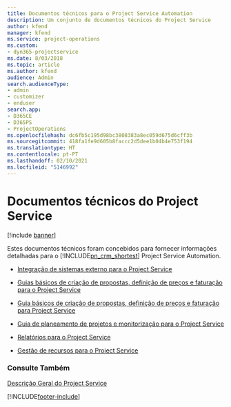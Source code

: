 ```yaml
---
title: Documentos técnicos para o Project Service Automation
description: Um conjunto de documentos técnicos do Project Service
author: kfend
manager: kfend
ms.service: project-operations
ms.custom:
- dyn365-projectservice
ms.date: 8/03/2018
ms.topic: article
ms.author: kfend
audience: Admin
search.audienceType:
- admin
- customizer
- enduser
search.app:
- D365CE
- D365PS
- ProjectOperations
ms.openlocfilehash: dc6fb5c195d98bc3808383a8ec059d675d6cff3b
ms.sourcegitcommit: 418fa1fe9d605b8faccc2d5dee1b04b4e753f194
ms.translationtype: HT
ms.contentlocale: pt-PT
ms.lasthandoff: 02/10/2021
ms.locfileid: "5146992"
---
```

# <a name="white-papers-for-project-service"></a>Documentos técnicos do Project Service

[!include [banner](../includes/psa-now-project-operations.md)]

Estes documentos técnicos foram concebidos para fornecer informações detalhadas para o [!INCLUDE[pn_crm_shortest](../includes/pn-crm-shortest.md)] Project Service Automation.

-   [Integração de sistemas externo para o Project Service](https://go.microsoft.com/fwlink/?LinkId=825445)

-   [Guias básicos de criação de propostas, definição de preços e faturação para o Project Service](https://go.microsoft.com/fwlink/?LinkId=825241)

-   [Guia básicos de criação de propostas, definição de preços e faturação para Project Service](https://go.microsoft.com/fwlink/?LinkId=825242)

-   [Guia de planeamento de projetos e monitorização para o Project Service](https://go.microsoft.com/fwlink/?LinkId=825243)

-   [Relatórios para o Project Service](https://go.microsoft.com/fwlink/?LinkId=825446)

-   [Gestão de recursos para o Project Service](https://go.microsoft.com/fwlink/?LinkId=825244)

### <a name="see-also"></a>Consulte Também
 [Descrição Geral do Project Service](../psa/overview.md)


[!INCLUDE[footer-include](../includes/footer-banner.md)]